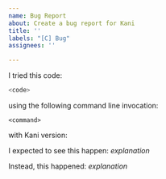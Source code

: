 ```yaml
---
name: Bug Report
about: Create a bug report for Kani
title: ''
labels: "[C] Bug"
assignees: ''

---
```


<!--
If this is a security issue, please report it following the
[security reporting procedure](https://github.com/model-checking/kani/security/policy).
-->

<!--
Thank you for filing a bug report! 🐛
Please provide a short summary of the issue, along with the information necessary to replicate.
-->

I tried this code:
<!--
If the reproducing code is small, please post it here.
Otherwise, please attach the relevant files to this issue.
Alternatively, post a link to the repository and branch that exposes the issue.
-->
```rust
<code>
```

using the following command line invocation:

```
<command>
```

with Kani version:

I expected to see this happen: *explanation*

<!--
If Kani crashed, please include a backtrace in the code block by setting
`RUST_BACKTRACE=1` in your environment. E.g. `RUST_BACKTRACE=1 kani ...`
-->
Instead, this happened: *explanation*
